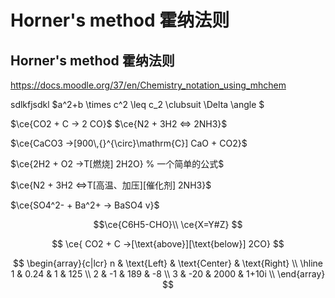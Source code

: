 # Horner's method 霍纳法则 
## Horner's method 霍纳法则

<https://docs.moodle.org/37/en/Chemistry_notation_using_mhchem>

sdlkfjsdkl
$a^2+b \times c^2 \leq c_2 \clubsuit \Delta \angle $ 

$\ce{CO2 + C -> 2 CO}$
$\ce{N2 + 3H2 <=> 2NH3}$

$\ce{CaCO3 ->[900\,{}^{\circ}\mathrm{C}] CaO + CO2}$

$\ce{2H2 + O2 ->T[燃烧] 2H2O} % 一个简单的公式$

$\ce{N2 + 3H2 <=>T[高温、加压][催化剂] 2NH3}$

$\ce{SO4^2- + Ba^2+ -> BaSO4 v}$

$$\ce{C6H5-CHO}\\
\ce{X=Y#Z}
$$

$$
\ce{ CO2 + C ->[\text{above}][\text{below}] 2CO}
$$


$$
\begin{array}{c|lcr}
n & \text{Left} & \text{Center} & \text{Right} \\
\hline
1 & 0.24 & 1 & 125 \\
2 & -1 & 189 & -8 \\
3 & -20 & 2000 & 1+10i \\
\end{array}
$$


